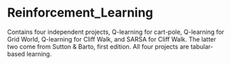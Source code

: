 # Reinforcement_Learning
Contains four independent projects, Q-learning for cart-pole, Q-learning for Grid World, Q-learning for Cliff Walk, and SARSA for Cliff Walk. The latter two come from Sutton & Barto, first edition. 
All four projects are tabular-based learning. 